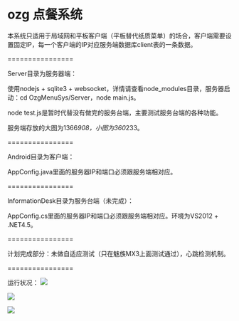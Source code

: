ozg 点餐系统
================

本系统只适用于局域网和平板客户端（平板替代纸质菜单）的场合，客户端需要设置固定IP，每一个客户端的IP对应服务端数据库client表的一条数据。

================

Server目录为服务器端：

使用nodejs + sqlite3 + websocket，详情请查看node_modules目录，服务器启动：cd OzgMenuSys/Server，node main.js。

node test.js是暂时代替没有做完的服务台端，主要测试服务台端的各种功能。

服务端存放的大图为1366*908，小图为360*233。

================

Android目录为客户端：

AppConfig.java里面的服务器IP和端口必须跟服务端相对应。

================

InformationDesk目录为服务台端（未完成）：

AppConfig.cs里面的服务器IP和端口必须跟服务端相对应。环境为VS2012 + .NET4.5。

================

计划完成部分：未做自适应测试（只在魅族MX3上面测试通过），心跳检测机制。

================

运行状况：
![](https://raw.github.com/ouzhigang/OzgMenuSys/master/screenshot1.jpg)

![](https://raw.github.com/ouzhigang/OzgMenuSys/master/screenshot2.jpg)

![](https://raw.github.com/ouzhigang/OzgMenuSys/master/screenshot3.jpg)
